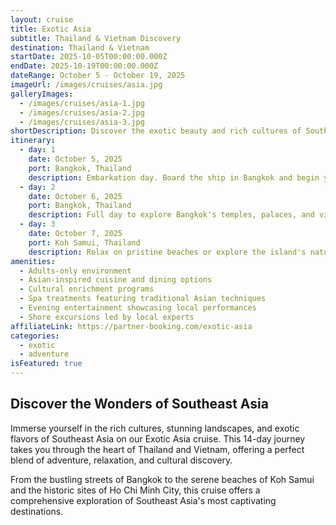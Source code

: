 ```yaml
---
layout: cruise
title: Exotic Asia
subtitle: Thailand & Vietnam Discovery
destination: Thailand & Vietnam
startDate: 2025-10-05T00:00:00.000Z
endDate: 2025-10-19T00:00:00.000Z
dateRange: October 5 - October 19, 2025
imageUrl: /images/cruises/asia.jpg
galleryImages:
  - /images/cruises/asia-1.jpg
  - /images/cruises/asia-2.jpg
  - /images/cruises/asia-3.jpg
shortDescription: Discover the exotic beauty and rich cultures of Southeast Asia on this unforgettable journey.
itinerary:
  - day: 1
    date: October 5, 2025
    port: Bangkok, Thailand
    description: Embarkation day. Board the ship in Bangkok and begin your Southeast Asian adventure.
  - day: 2
    date: October 6, 2025
    port: Bangkok, Thailand
    description: Full day to explore Bangkok's temples, palaces, and vibrant markets.
  - day: 3
    date: October 7, 2025
    port: Koh Samui, Thailand
    description: Relax on pristine beaches or explore the island's natural beauty and Buddhist temples.
amenities:
  - Adults-only environment
  - Asian-inspired cuisine and dining options
  - Cultural enrichment programs
  - Spa treatments featuring traditional Asian techniques
  - Evening entertainment showcasing local performances
  - Shore excursions led by local experts
affiliateLink: https://partner-booking.com/exotic-asia
categories:
  - exotic
  - adventure
isFeatured: true
---
```


## Discover the Wonders of Southeast Asia

Immerse yourself in the rich cultures, stunning landscapes, and exotic flavors of Southeast Asia on our Exotic Asia cruise. This 14-day journey takes you through the heart of Thailand and Vietnam, offering a perfect blend of adventure, relaxation, and cultural discovery.

From the bustling streets of Bangkok to the serene beaches of Koh Samui and the historic sites of Ho Chi Minh City, this cruise offers a comprehensive exploration of Southeast Asia's most captivating destinations.
